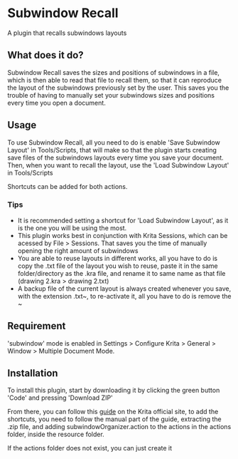 <html>
	<h1>Subwindow Recall</h1>
	<p>A plugin that recalls subwindows layouts</p>
	<h2>What does it do?</h2>
	<p>Subwindow Recall saves the sizes and positions of subwindows in a file, which is then able
   	to read that file to recall them, so that it can reproduce the layout of the subwindows previously set by the user. This saves you the trouble of having to manually set your subwindows sizes and positions every time you open a document.</p>
    
<h2>Usage</h2>
	<p>To use Subwindow Recall, all you need to do is enable 'Save Subwindow Layout' in Tools/Scripts, that will make so that the plugin starts creating save files of the subwindows layouts every time you save your document. Then, when you want to recall the layout, use the 'Load Subwindow Layout' in Tools/Scripts</p>
	<p>Shortcuts can be added for both actions.</p>
	<h3>Tips</h3>
 	<ul>
		<li>It is recommended setting a shortcut for 'Load Subwindow Layout', as it is the one you will be using the most.</li>
		<li>This plugin works best in conjunction with Krita Sessions, which can be acessed by File > Sessions. That saves you the time of manually opening the right amount of subwindows</li>
		<li>You are able to reuse layouts in different works, all you have to do is copy the .txt file of the layout you wish to reuse, paste it in the same folder/directory as the .kra file, and rename it to same name as that file (drawing 2.kra > drawing 2.txt)
		<li>A backup file of the current layout is always created whenever you save, with the extension .txt~, to re-activate it, all you have to do is remove the ~</li> 
	</ul>
 
<h2>Requirement</h2>
	<p>'subwindow' mode is enabled in Settings > Configure Krita > General > Window > Multiple Document Mode.</p>

<h2>Installation</h2>
	<p>To install this plugin, start by downloading it by clicking the green button 'Code' and pressing 'Download ZIP'</p>
 	<p> From there, you can follow this <a href="https://docs.krita.org/en/user_manual/python_scripting/install_custom_python_plugin.html">guide</a> on the Krita official site, to add the shortcuts, you need to follow the manual part of the guide, extracting the .zip file, and adding subwindowOrganizer.action to the actions in the actions folder, inside the resource folder.</p> 
  	<p>If the actions folder does not exist, you can just create it</p>

 </html>
